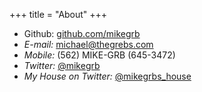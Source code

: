 +++
title = "About"
+++
* Github: [github.com/mikegrb](https://github.com/mikegrb)
* *E-mail:* [michael@thegrebs.com](mailto:michael@thegrebs.com)
* *Mobile:* (562) MIKE-GRB (645-3472)
* *Twitter:* [@mikegrb](https://twitter.com/#!/mikegrb)
* *My House on Twitter:* [@mikegrbs_house](https://twitter.com/#!/mikegrbs_house)
